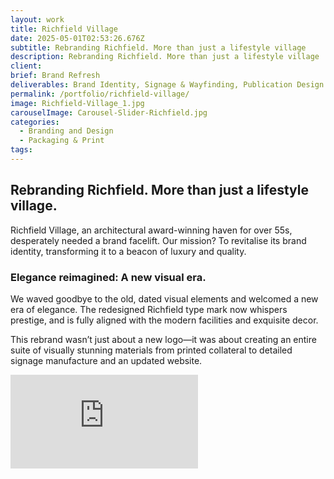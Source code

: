 ```yaml
---
layout: work
title: Richfield Village
date: 2025-05-01T02:53:26.676Z
subtitle: Rebranding Richfield. More than just a lifestyle village
description: Rebranding Richfield. More than just a lifestyle village
client:
brief: Brand Refresh
deliverables: Brand Identity, Signage & Wayfinding, Publication Design
permalink: /portfolio/richfield-village/
image: Richfield-Village_1.jpg
carouselImage: Carousel-Slider-Richfield.jpg
categories:
  - Branding and Design
  - Packaging & Print
tags:
---
```


## Rebranding Richfield. More than just a lifestyle village.

Richfield Village, an architectural award-winning haven for over 55s, desperately needed a brand facelift. Our mission? To revitalise its brand identity, transforming it to a beacon of luxury and quality.

### Elegance reimagined: A new visual era.

We waved goodbye to the old, dated visual elements and welcomed a new era of elegance. The redesigned Richfield type mark now whispers prestige, and is fully aligned with the modern facilities and exquisite decor.

This rebrand wasn’t just about a new logo—it was about creating an entire suite of visually stunning materials from printed collateral to detailed signage manufacture and an updated website.

<div class='embed-container'><iframe src='https://www.youtube.com/embed/CC1wsKudfJY?si=V0eVt5yM3Szly7EO' frameborder='0' allowfullscreen></iframe></div>
